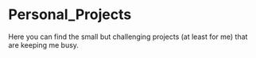 # Personal_Projects
Here you can find the small but challenging projects (at least for me) that are keeping me busy.
